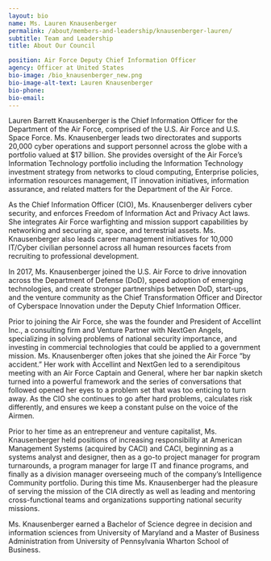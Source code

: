 ```yaml
---
layout: bio
name: Ms. Lauren Knausenberger
permalink: /about/members-and-leadership/knausenberger-lauren/
subtitle: Team and Leadership
title: About Our Council

position: Air Force Deputy Chief Information Officer
agency: Officer at United States
bio-image: /bio_knausenberger_new.png
bio-image-alt-text: Lauren Knausenberger
bio-phone:
bio-email:
---
```


Lauren Barrett Knausenberger is the Chief Information Officer for the Department of the Air Force, comprised of the U.S. Air Force and U.S. Space Force. Ms. Knausenberger leads two directorates and supports 20,000 cyber operations and support personnel across the globe with a portfolio valued at $17 billion. She provides oversight of the Air Force’s Information Technology portfolio including the Information Technology investment strategy from networks to cloud computing, Enterprise policies, information resources management, IT innovation initiatives, information assurance, and related matters for the Department of the Air Force. 

As the Chief Information Officer (CIO), Ms. Knausenberger delivers cyber security, and enforces Freedom of Information Act and Privacy Act laws. She integrates Air Force warfighting and mission support capabilities by networking and securing air, space, and terrestrial assets. Ms. Knausenberger also leads career management initiatives for 10,000 IT/Cyber civilian personnel across all human resources facets from recruiting to professional development. 

In 2017, Ms. Knausenberger joined the U.S. Air Force to drive innovation across the Department of Defense (DoD), speed adoption of emerging technologies, and create stronger partnerships between DoD, start-ups, and the venture community as the Chief Transformation Officer and Director of Cyberspace Innovation under the Deputy Chief Information Officer. 

Prior to joining the Air Force, she was the founder and President of Accellint Inc., a consulting firm and Venture Partner with NextGen Angels, specializing in solving problems of national security importance, and investing in commercial technologies that could be applied to a government mission. Ms. Knausenberger often jokes that she joined the Air Force “by accident.” Her work with Accellint and NextGen led to a serendipitous meeting with an Air Force Captain and General, where her bar napkin sketch turned into a powerful framework and the series of conversations that followed opened her eyes to a problem set that was too enticing to turn away. As the CIO she continues to go after hard problems, calculates risk differently, and ensures we keep a constant pulse on the voice of the Airmen.

Prior to her time as an entrepreneur and venture capitalist, Ms. Knausenberger held positions of increasing responsibility at American Management Systems (acquired by CACI) and CACI, beginning as a systems analyst and designer, then as a go-to project manager for program turnarounds, a program manager for large IT and finance programs, and finally as a division manager overseeing much of the company’s Intelligence Community portfolio. During this time Ms. Knausenberger had the pleasure of serving the mission of the CIA directly as well as leading and mentoring cross-functional teams and organizations supporting national security missions.

Ms. Knausenberger earned a Bachelor of Science degree in decision and information sciences from University of Maryland and a Master of Business Administration from University of Pennsylvania Wharton School of Business.